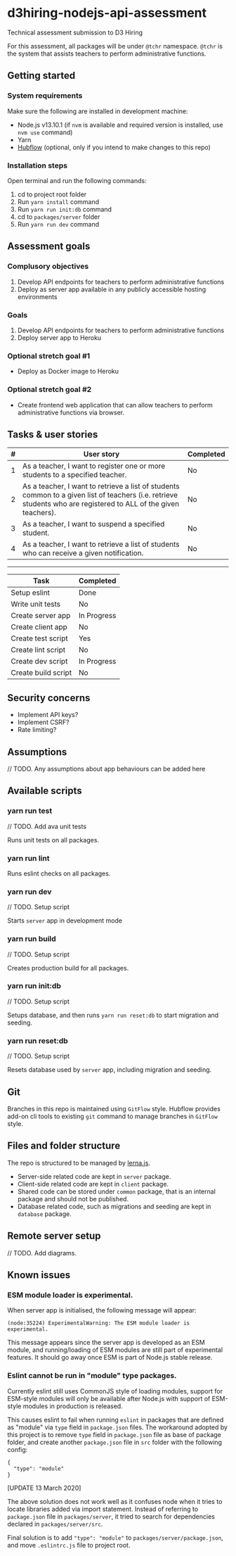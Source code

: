# d3hiring-nodejs-api-assessment
Technical assessment submission to D3 Hiring

For this assessment, all packages will be under `@tchr` namespace. `@tchr` is the system that assists teachers to perform administrative functions.

## Getting started

### System requirements

Make sure the following are installed in development machine:

- Node.js v13.10.1 (if `nvm` is available and required version is installed, use `nvm use` command)
- Yarn
- [Hubflow](https://datasift.github.io/gitflow/TheHubFlowTools.html) (optional, only if you intend to make changes to this repo)

### Installation steps

Open terminal and run the following commands:

1. cd to project root folder
2. Run `yarn install` command
3. Run `yarn run init:db` command
4. cd to `packages/server` folder
5. Run `yarn run dev` command

## Assessment goals

### Complusory objectives

1. Develop API endpoints for teachers to perform administrative functions
2. Deploy as server app available in any publicly accessible hosting environments

### Goals

1. Develop API endpoints for teachers to perform administrative functions
2. Deploy server app to Heroku

### Optional stretch goal #1

- Deploy as Docker image to Heroku

### Optional stretch goal #2

- Create frontend web application that can allow teachers to perform administrative functions via browser.

## Tasks & user stories

| # | User story | Completed |
|---|---|---|
| 1 | As a teacher, I want to register one or more students to a specified teacher. | No |
| 2 | As a teacher, I want to retrieve a list of students common to a given list of teachers (i.e. retrieve students who are registered to ALL of the given teachers). | No |
| 3 | As a teacher, I want to suspend a specified student. | No |
| 4 | As a teacher, I want to retrieve a list of students who can receive a given notification. | No |

---

| Task | Completed |
|---|---|
| Setup eslint | Done |
| Write unit tests | No |
| Create server app | In Progress |
| Create client app | No |
| Create test script | Yes |
| Create lint script | No |
| Create dev script | In Progress |
| Create build script | No |

## Security concerns

- Implement API keys?
- Implement CSRF?
- Rate limiting?

## Assumptions

// TODO. Any assumptions about app behaviours can be added here

## Available scripts

### yarn run test

// TODO. Add ava unit tests

Runs unit tests on all packages.

### yarn run lint

Runs eslint checks on all packages.

### yarn run dev

// TODO. Setup script

Starts `server` app in development mode

### yarn run build

// TODO. Setup script

Creates production build for all packages.

### yarn run init:db

// TODO. Setup script

Setups database, and then runs `yarn run reset:db` to start migration and seeding.

### yarn run reset:db

// TODO. Setup script

Resets database used by `server` app, including migration and seeding.

## Git

Branches in this repo is maintained using `GitFlow` style. Hubflow provides add-on cli tools to existing `git` command to manage branches in `GitFlow` style.

## Files and folder structure

The repo is structured to be managed by [lerna.js](https://lerna.js.org/).

- Server-side related code are kept in `server` package.
- Client-side related code are kept in `client` package.
- Shared code can be stored under `common` package, that is an internal package and should not be published.
- Database related code, such as migrations and seeding are kept in `database` package.

## Remote server setup

// TODO. Add diagrams.

## Known issues

### ESM module loader is experimental.

When server app is initialised, the following message will appear:

`(node:35224) ExperimentalWarning: The ESM module loader is experimental.`

This message appears since the server app is developed as an ESM module, and running/loading of ESM modules are still part of experimental features. It should go away once ESM is part of Node.js stable release.

### Eslint cannot be run in "module" type packages.

Currently eslint still uses CommonJS style of loading modules, support for ESM-style modules will only be available after Node.js with support of ESM-style modules in production is released.

This causes eslint to fail when running `eslint` in packages that are defined as "module" via `type` field in `package.json` files. The workaround adopted by this project is to remove `type` field in `package.json` file as base of package folder, and create another `package.json` file in `src` folder with the following config:

```
{
  "type": "module"
}
```

[UPDATE 13 March 2020]

The above solution does not work well as it confuses node when it tries to locate libraries added via import statement. Instead of referring to `package.json` file in `packages/server`, it tried to search for dependencies declared in `packages/server/src`.

Final solution is to add `"type": "module"` to `packages/server/package.json`, and move `.eslintrc.js` file to project root.
